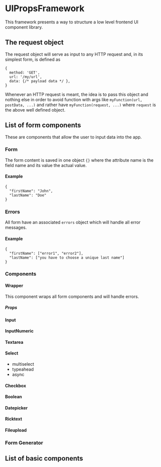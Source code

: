 # UIPropsFramework

This framework presents a way to structure a low level frontend UI component library. 

## The request object

The request object will serve as input to any HTTP request and, in its simplest form, is defined as

```
{
  method: 'GET',
  url: '/my/url',
  data: {/* payload data */ },
}
```

Whenever an HTTP request is meant, the idea is to pass this object and nothing else in order to avoid function with args like `myFunction(url, postData, ...)` and rather have `myFunction(request, ...)` where `request` is the above well defined object.

## List of form components

These are components that allow the user to input data into the app.


### Form

The form content is saved in one object `{}` where the attribute name is the field name and its value the actual value.

#### Example

```
{
  "firstName": "John",
  "lastName": "Doe"
}
```

### Errors

All form have an associated `errors` object which will handle all error messages.

#### Example

```
{
  "firstName": ["error1", "error2"],
  "lastName": ["you have to choose a unique last name"]
}
```

### Components

#### Wrapper

This component wraps all form components and will handle errors.

##### Props



#### Input

#### InputNumeric

#### Textarea

#### Select

* multiselect
* typeahead
* async

#### Checkbox

#### Boolean

#### Datepicker

#### Ricktext

#### Fileupload

### Form Generator


## List of basic components
